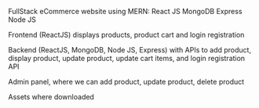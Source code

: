 FullStack eCommerce website using MERN:
  React JS
  MongoDB
  Express
  Node JS

Frontend (ReactJS) displays products, product cart and login registration

Backend (ReactJS, MongoDB, Node JS, Express) with APIs to add product, display product, update product, update cart items, and login registration API

Admin panel, where we can add product, update product, delete product

Assets where downloaded
